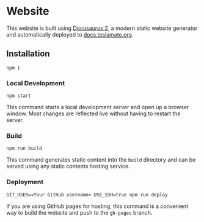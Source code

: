 # Website

This website is built using [Docusaurus 2](https://v2.docusaurus.io/), a modern static website generator and automatically deployed to [docs.teslamate.org](https://docs.teslamate.org).

## Installation

```console
npm i
```

### Local Development

```console
npm start
```

This command starts a local development server and open up a browser window. Most changes are reflected live without having to restart the server.

### Build

```console
npm run build
```

This command generates static content into the `build` directory and can be served using any static contents hosting service.

### Deployment

```console
GIT_USER=<Your GitHub username> USE_SSH=true npm run deploy
```

If you are using GitHub pages for hosting, this command is a convenient way to build the website and push to the `gh-pages` branch.
